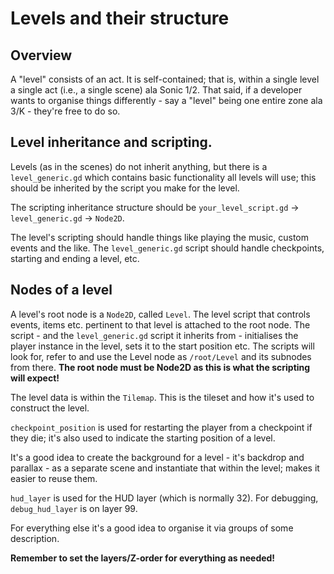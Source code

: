 # Levels and their structure

## Overview

A "level" consists of an act. It is self-contained; that is, within a single level a single act (i.e., a single scene) ala Sonic 1/2. That said, if a developer wants to organise things differently - say a "level" being one entire zone ala 3/K - they're free to do so.

## Level inheritance and scripting.

Levels (as in the scenes) do not inherit anything, but there is a `level_generic.gd` which contains basic functionality all levels will use; this should be inherited by the script you make for the level.

The scripting inheritance structure should be `your_level_script.gd` -> `level_generic.gd` -> `Node2D`.

The level's scripting should handle things like playing the music, custom events and the like. The `level_generic.gd` script should handle checkpoints, starting and ending a level, etc.

## Nodes of a level

A level's root node is a `Node2D`, called `Level`. The level script that controls events, items etc. pertinent to that level is attached to the root node. The script - and the `level_generic.gd` script it inherits from - initialises the player instance in the level, sets it to the start position etc. The scripts will look for, refer to and use the Level node as `/root/Level` and its subnodes from there. **The root node must be Node2D as this is what the scripting will expect!**

The level data is within the `Tilemap`. This is the tileset and how it's used to construct the level.

`checkpoint_position` is used for restarting the player from a checkpoint if they die; it's also used to indicate the starting position of a level.

It's a good idea to create the background for a level - it's backdrop and parallax - as a separate scene and instantiate that within the level; makes it easier to reuse them.

`hud_layer` is used for the HUD layer (which is normally 32). For debugging, `debug_hud_layer` is on layer 99.

For everything else it's a good idea to organise it via groups of some description.

**Remember to set the layers/Z-order for everything as needed!**

